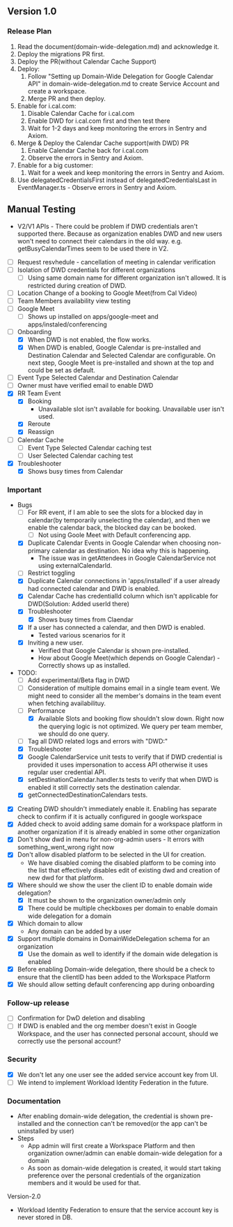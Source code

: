 ## Version 1.0
### Release Plan
  1. Read the document(domain-wide-delegation.md) and acknowledge it.
  2. Deploy the migrations PR first.
  3. Deploy the PR(without Calendar Cache Support)
  3. Deploy:
     1. Follow "Setting up Domain-Wide Delegation for Google Calendar API" in domain-wide-delegation.md to create Service Account and create a workspace.
     2. Merge PR and then deploy.
  4. Enable for i.cal.com:
     1. Disable Calendar Cache for i.cal.com
     2. Enable DWD for i.cal.com first and then test there
     3. Wait for 1-2 days and keep monitoring the errors in Sentry and Axiom.
  5. Merge & Deploy the Calendar Cache support(with DWD) PR
     1. Enable Calendar Cache back for i.cal.com
     2. Observe the errors in Sentry and Axiom.
  6. Enable for a big customer:
     1. Wait for a week and keep monitoring the errors in Sentry and Axiom.
  7. Use delegatedCredentialsFirst instead of delegatedCredentialsLast in EventManager.ts
    - Observe errors in Sentry and Axiom.

## Manual Testing
  - V2/V1 APIs - There could be problem if DWD credentials aren't supported there. Because as organization enables DWD and new users won't need to connect their calendars in the old way. e.g. getBusyCalendarTimes seem to be used there in V2.
  - [ ] Request resvhedule - cancellation of meeting in calendar verification
  - [ ] Isolation of DWD credentials for different organizations
    - [ ] Using same domain name for different organization isn't allowed. It is restricted during creation of DWD.
  - [ ] Location Change of a booking  to Google Meet(from Cal Video)
  - [ ] Team Members availability view testing
  - [ ] Google Meet
     - [ ] Shows up installed on apps/google-meet and apps/instaled/conferencing
  - [ ] Onboarding
    - [x] When DWD is not enabled, the flow works.
    - [x] When DWD is enabled, Google Calendar is pre-installed and Destination Calendar and Selected Calendar are configurable. On next step, Google Meet is pre-installed and shown at the top and could be set as default.
  - [ ] Event Type Selected Calendar and Destination Calendar
  - [ ] Owner must have verified email to enable DWD
  - [x] RR Team Event
    - [x] Booking
      - Unavailable slot isn't available for booking. Unavailable user isn't used.
    - [x] Reroute
    - [x] Reassign
  - [ ] Calendar Cache
    - [ ] Event Type Selected Calendar caching test
    - [ ] User Selected Calendar caching test
  - [x] Troubleshooter
      - [x] Shows busy times from Calendar

### Important
  - Bugs
    - [ ] For RR event, if I am able to see the slots for a blocked day in calendar(by temporarily unselecting the calendar), and then we enable the calendar back, the blocked day can be booked.
      - [ ] Not using Goole Meet with Default conferencing app.
    - [x] Duplicate Calendar Events in Google Calendar when choosing non-primary calendar as destination. No idea why this is happening.
        - The issue was in getAttendees in Google CalendarService not using externalCalendarId.
    - [ ] Restrict toggling
    - [x] Duplicate Calendar connections in 'apps/installed' if a user already had connected calendar and DWD is enabled.
    - [x] Calendar Cache has credentialId column which isn't applicable for DWD(Solution: Added userId there)
    - [x] Troubleshooter
      - [x] Shows busy times from Claendar
    - [x] If a user has connected a calendar, and then DWD is enabled.
      - Tested various scenarios for it
    - [x] Inviting a new user. 
      - Verified that Google Calendar is shown pre-installed. 
      - How about Google Meet(which depends on Google Calendar) - Correctly shows up as installed.
  - TODO:
    - [ ] Add experimental/Beta flag in DWD
    - [ ] Consideration of multiple domains email in a single team event. We might need to consider all the member's domains in the team event when fetching availabilituy. 
    - [ ] Performance
      - [x] Available Slots and booking flow shouldn't slow down. Right now the querying logic is not optimized. We query per team member, we should do one query.
    - [ ] Tag all DWD related logs and errors with "DWD:"
    - [x] Troubleshooter
    - [x] Google CalendarService unit tests to verify that if DWD credential is provided it uses impersonation to access API otherwise it uses regular user credential API.
    - [x] setDestinationCalendar.handler.ts tests to verify that when DWD is enabled it still correctly sets the destination calendar. 
    - [x] getConnectedDestinationCalendars tests.
  - [x] Creating DWD shouldn't immediately enable it. Enabling has separate check to confirm if it is actually configured in google workspace
  - [x] Added check to avoid adding same domain for a workspace platform in another organization if it is already enabled in some other organization
  - [x] Don't show dwd in menu for non-org-admin users - It errors with something_went_wrong right now
  - [x] Don't allow disabled platform to be selected in the UI for creation.
    - We have disabled coming the disabled platform to be coming into the list that effectively disables edit of existing dwd and creation of new dwd for that platform.
  - [x] Where should we show the user the client ID to enable domain wide delegation?
    - [x] It must be shown to the organization owner/admin only
    - [x] There could be multiple checkboxes per domain to enable domain wide delegation for a domain
  - [x] Which domain to allow
    - Any domain can be added by a user
  - [x] Support multiple domains in DomainWideDelegation schema for an organization
    - [x] Use the domain as well to identify if the domain wide delegation is enabled
  - [x] Before enabling Domain-wide delegation, there should be a check to ensure that the clientID has been added to the Workspace Platform
  - [x] We should allow setting default conferencing app during onboarding

### Follow-up release
  - [ ] Confirmation for DwD deletion and disabling
  - [ ] If DWD is enabled and the org member doesn't exist in Google Workspace, and the user has connected personal account, should we correctly use the personal account?

### Security
  - [x] We don't let any one user see the added service account key from UI.
  - [ ] We intend to implement Workload Identity Federation in the future.
  
### Documentation
- After enabling domain-wide delegation, the credential is shown pre-installed and the connection can't be removed(or the app can't be uninstalled by user)
- Steps
  - App admin will first create a Workspace Platform and then organization owner/admin can enable domain-wide delegation for a domain
  - As soon as domain-wide delegation is created, it would start taking preference over the personal credentials of the organization members and it would be used for that. 

Version-2.0
- Workload Identity Federation to ensure that the service account key is never stored in DB.



